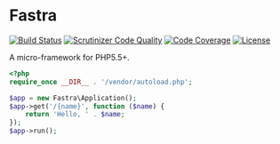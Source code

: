 # Fastra

[![Build Status](https://travis-ci.org/atijust/fastra.svg)](https://travis-ci.org/atijust/fastra)
[![Scrutinizer Code Quality](https://scrutinizer-ci.com/g/atijust/fastra/badges/quality-score.png?b=master)](https://scrutinizer-ci.com/g/atijust/fastra/?branch=master)
[![Code Coverage](https://scrutinizer-ci.com/g/atijust/fastra/badges/coverage.png?b=master)](https://scrutinizer-ci.com/g/atijust/fastra/?branch=master)
[![License](https://poser.pugx.org/atijust/fastra/license)](https://packagist.org/packages/atijust/fastra)

A micro-framework for PHP5.5+.

```php
<?php
require_once __DIR__ . '/vendor/autoload.php';

$app = new Fastra\Application();
$app->get('/{name}', function ($name) {
    return 'Hello, ' . $name;
});
$app->run();
```
